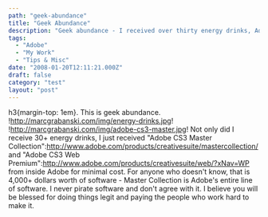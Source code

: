 ```yaml
---
path: "geek-abundance"
title: "Geek Abundance"
description: "Geek abundance - I received over thirty energy drinks, Adobe CS3 Master Collection and Adobe CS3 Web Premium."
tags: 
  - "Adobe"
  - "My Work"
  - "Tips & Misc"
date: "2008-01-20T12:11:21.000Z"
draft: false
category: "test"
layout: "post"
---
```


h3{margin-top: 1em}. This is geek abundance.
!http://marcgrabanski.com/img/energy-drinks.jpg!
!http://marcgrabanski.com/img/adobe-cs3-master.jpg!
Not only did I receive 30+ energy drinks, I just received "Adobe CS3 Master Collection":http://www.adobe.com/products/creativesuite/mastercollection/ and "Adobe CS3 Web Premium":http://www.adobe.com/products/creativesuite/web/?xNav=WP from inside Adobe for minimal cost. For anyone who doesn't know, that is 4,000+ dollars worth of software - Master Collection is Adobe's entire line of software. I never pirate software and don't agree with it. I believe you will be blessed for doing things legit and paying the people who work hard to make it.